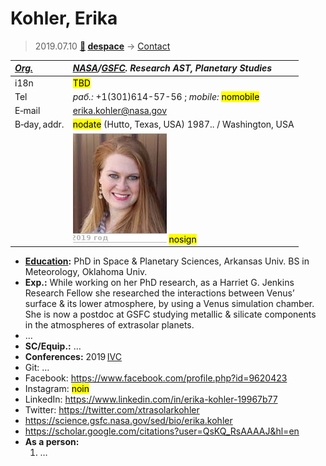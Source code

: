 # Kohler, Erika
> 2019.07.10 **[🚀](../index/index.md) [despace](index.md)** → [Contact](contact.md)

|*[Org.](contact.md)*|*[NASA](zz_nasa.md)/[GSFC](zz_gsfc.md). Research AST, Planetary Studies*|
|:--|:--|
|i18n|<mark>TBD</mark>|
|Tel|*раб.:* +1(301)614-57-56 ; *mobile:* <mark>nomobile</mark>|
|E‑mail|<erika.kohler@nasa.gov>|
|B‑day, addr.|<mark>nodate</mark> (Hutto, Texas, USA) 1987.. / Washington, USA|
||![](f/contact/k/kohler1_photo.jpg) <mark>nosign</mark>|

   - **[Education](edu.md):** PhD in Space & Planetary Sciences, Arkansas Univ. BS in Meteorology, Oklahoma Univ.
   - **Exp.:** While working on her PhD research, as a Harriet G. Jenkins Research Fellow she researched the interactions between Venus’ surface & its lower atmosphere, by using a Venus simulation chamber. She is now a postdoc at GSFC studying metallic & silicate components in the atmospheres of extrasolar planets.
   - …
   - **SC/Equip.:** …
   - **Conferences:** 2019 [IVC](ivc_2019.md)
   - Git: …
   - Facebook: <https://www.facebook.com/profile.php?id=9620423>
   - Instagram: <mark>noin</mark>
   - LinkedIn: <https://www.linkedin.com/in/erika-kohler-19967b77>
   - Twitter: <https://twitter.com/xtrasolarkohler>
   - <https://science.gsfc.nasa.gov/sed/bio/erika.kohler>
   - <https://scholar.google.com/citations?user=QsKQ_RsAAAAJ&hl=en>
   - **As a person:**
      1. …
